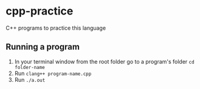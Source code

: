 # cpp-practice
C++ programs to practice this language

## Running a program

1. In your terminal window from the root folder go to a program's folder `cd folder-name`
2. Run `clang++ program-name.cpp`
3. Run `./a.out`
